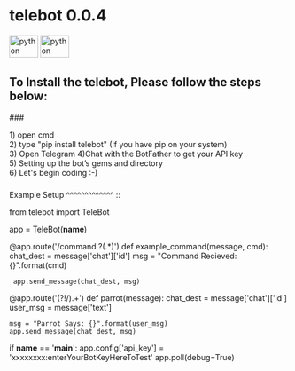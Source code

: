 <h1 align="left">telebot 0.0.4</h1>
<div align="left">
  <img src="https://cdn.jsdelivr.net/gh/devicons/devicon/icons/python/python-original.svg" height="40" width="52" alt="python logo"  />

  <img src="https://cdn.jsdelivr.net/gh/devicons/devicon/icons/selenium/selenium-original.svg" height="40" width="52" alt="python logo"  />
</div>

###

<h2 align="left">To Install the telebot, Please follow the steps below:</h2>
###

<p align="left">1) open cmd <br> 2) type "pip install telebot" (If you have pip on your system)<br>   3) Open Telegram 4)Chat with the BotFather to get your API key<br> 5) Setting up the bot’s gems and directory <br> 6) Let's begin coding :-)</p>

###




Example Setup
^^^^^^^^^^^^^
::

 from telebot import TeleBot

 app = TeleBot(__name__)


 @app.route('/command ?(.*)')
 def example_command(message, cmd):
     chat_dest = message['chat']['id']
     msg = "Command Recieved: {}".format(cmd)

     app.send_message(chat_dest, msg)


 @app.route('(?!/).+')
 def parrot(message):
    chat_dest = message['chat']['id']
    user_msg = message['text']

    msg = "Parrot Says: {}".format(user_msg)
    app.send_message(chat_dest, msg)


 if __name__ == '__main__':
     app.config['api_key'] = 'xxxxxxxx:enterYourBotKeyHereToTest'
     app.poll(debug=True)


###
